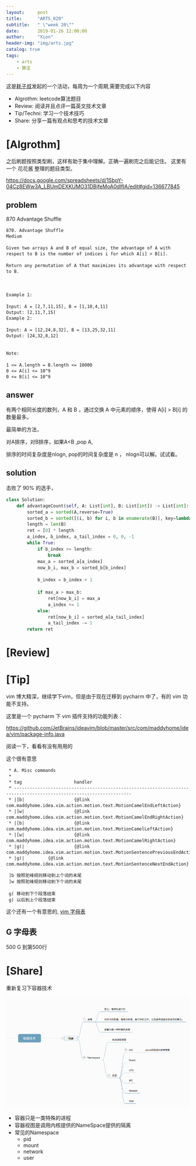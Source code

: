 ```yaml
---
layout:     post
title:      "ARTS_020"
subtitle:   " \"week 20\""
date:       2019-01-26 12:00:00
author:     "Xion"
header-img: "img/arts.jpg"
catalog: true
tags:
    - arts
    - 算法
---
```



这是[耗子叔](https://coolshell.cn)发起的一个活动，每周为一个周期,需要完成以下内容

 - Algrothm: leetcode算法题目
 - Review: 阅读并且点评一篇英文技术文章
 - Tip/Techni: 学习一个技术技巧
 - Share: 分享一篇有观点和思考的技术文章

# [Algrothm]   

之后刷题按照类型刷，这样有助于集中理解。正确一遍刷完之后能记住。
这里有一个 花花酱 整理的题目类型。

https://docs.google.com/spreadsheets/d/1SbpY-04Cz8EWw3A_LBUmDEXKUMO31DBjfeMoA0dlfIA/edit#gid=136677845

## problem 

870  Advantage Shuffle

```
870. Advantage Shuffle
Medium

Given two arrays A and B of equal size, the advantage of A with respect to B is the number of indices i for which A[i] > B[i].

Return any permutation of A that maximizes its advantage with respect to B.

 

Example 1:

Input: A = [2,7,11,15], B = [1,10,4,11]
Output: [2,11,7,15]
Example 2:

Input: A = [12,24,8,32], B = [13,25,32,11]
Output: [24,32,8,12]
 

Note:

1 <= A.length = B.length <= 10000
0 <= A[i] <= 10^9
0 <= B[i] <= 10^9

```

## answer

有两个相同长度的数列，A 和 B ，通过交换 A 中元素的顺序，使得 A[i] > B[i] 的数量最多。

最简单的方法，

对A排序，对B排序，如果A<B ,pop A,

排序的时间复杂度是nlogn, pop的时间复杂度是 n ， nlogn可以解。试试看。


## solution

击败了 90% 的选手， 
```python
class Solution:
    def advantageCount(self, A: List[int], B: List[int]) -> List[int]:
        sorted_a = sorted(A,reverse=True)
        sorted_b = sorted([(i, b) for i, b in enumerate(B)], key=lambda x: x[1],reverse=True)
        length = len(B)
        ret = [0] * length
        a_index, b_index, a_tail_index = 0, 0, -1
        while True:
            if b_index >= length:
                break
            max_a = sorted_a[a_index]
            now_b_i, max_b = sorted_b[b_index]

            b_index = b_index + 1

            if max_a > max_b:
                ret[now_b_i] = max_a
                a_index += 1
            else:
                ret[now_b_i] = sorted_a[a_tail_index]
                a_tail_index -= 1
        return ret
```

# [Review] 

# [Tip] 

vim 博大精深，继续学下vim，但是由于现在迁移到 pycharm 中了，有的 vim 功能不支持。

这里是一个 pycharm 下 vim 插件支持的功能列表：

https://github.com/JetBrains/ideavim/blob/master/src/com/maddyhome/idea/vim/package-info.java

阅读一下，看看有没有用用的


这个很有意思




```
 * A. Misc commands
 *
 * tag                    handler
 * -------------------------------------------------------------------------------------------------------------------
 * |]b|                   {@link com.maddyhome.idea.vim.action.motion.text.MotionCamelEndLeftAction}
 * |]w|                   {@link com.maddyhome.idea.vim.action.motion.text.MotionCamelEndRightAction}
 * |[b|                   {@link com.maddyhome.idea.vim.action.motion.text.MotionCamelLeftAction}
 * |[w|                   {@link com.maddyhome.idea.vim.action.motion.text.MotionCamelRightAction}
 * |g(|                   {@link com.maddyhome.idea.vim.action.motion.text.MotionSentencePreviousEndAction}
 * |g)|         {@link com.maddyhome.idea.vim.action.motion.text.MotionSentenceNextEndAction}
```
```
 ]b 按照驼峰规则移动到上个词的末尾
 ]w 按照驼峰规则移动到下个词的末尾

 g( 移动到下个段落结束
 g) 以后到上个段落结束
```

这个还有一个有意思的, [vim 字母表](https://www.youtube.com/watch?v=byGSsYcW0Mo)

## G 字母表

500 G 到第500行

# [Share] 

重新复习下容器技术

![](/img/arts_20_r1.png)

- 容器只是一类特殊的进程
- 容器视图是调用内核提供的NameSpace提供的隔离
- 常见的Namespace
    - pid
    - mount
    - network
    - user